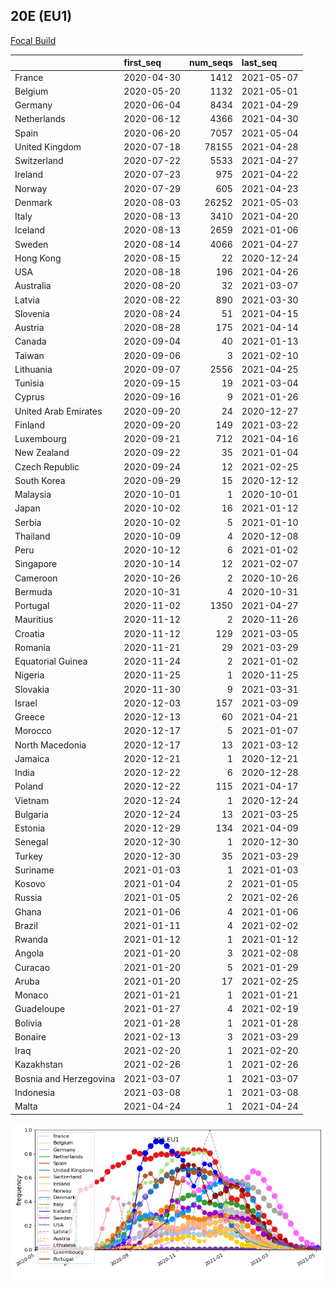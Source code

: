 

## 20E (EU1)
[Focal Build](https://nextstrain.org/groups/neherlab/ncov/20A.EU1?f_region=Europe)

|                        | first_seq   |   num_seqs | last_seq   |
|:-----------------------|:------------|-----------:|:-----------|
| France                 | 2020-04-30  |       1412 | 2021-05-07 |
| Belgium                | 2020-05-20  |       1132 | 2021-05-01 |
| Germany                | 2020-06-04  |       8434 | 2021-04-29 |
| Netherlands            | 2020-06-12  |       4366 | 2021-04-30 |
| Spain                  | 2020-06-20  |       7057 | 2021-05-04 |
| United Kingdom         | 2020-07-18  |      78155 | 2021-04-28 |
| Switzerland            | 2020-07-22  |       5533 | 2021-04-27 |
| Ireland                | 2020-07-23  |        975 | 2021-04-22 |
| Norway                 | 2020-07-29  |        605 | 2021-04-23 |
| Denmark                | 2020-08-03  |      26252 | 2021-05-03 |
| Italy                  | 2020-08-13  |       3410 | 2021-04-20 |
| Iceland                | 2020-08-13  |       2659 | 2021-01-06 |
| Sweden                 | 2020-08-14  |       4066 | 2021-04-27 |
| Hong Kong              | 2020-08-15  |         22 | 2020-12-24 |
| USA                    | 2020-08-18  |        196 | 2021-04-26 |
| Australia              | 2020-08-20  |         32 | 2021-03-07 |
| Latvia                 | 2020-08-22  |        890 | 2021-03-30 |
| Slovenia               | 2020-08-24  |         51 | 2021-04-15 |
| Austria                | 2020-08-28  |        175 | 2021-04-14 |
| Canada                 | 2020-09-04  |         40 | 2021-01-13 |
| Taiwan                 | 2020-09-06  |          3 | 2021-02-10 |
| Lithuania              | 2020-09-07  |       2556 | 2021-04-25 |
| Tunisia                | 2020-09-15  |         19 | 2021-03-04 |
| Cyprus                 | 2020-09-16  |          9 | 2021-01-26 |
| United Arab Emirates   | 2020-09-20  |         24 | 2020-12-27 |
| Finland                | 2020-09-20  |        149 | 2021-03-22 |
| Luxembourg             | 2020-09-21  |        712 | 2021-04-16 |
| New Zealand            | 2020-09-22  |         35 | 2021-01-04 |
| Czech Republic         | 2020-09-24  |         12 | 2021-02-25 |
| South Korea            | 2020-09-29  |         15 | 2020-12-12 |
| Malaysia               | 2020-10-01  |          1 | 2020-10-01 |
| Japan                  | 2020-10-02  |         16 | 2021-01-12 |
| Serbia                 | 2020-10-02  |          5 | 2021-01-10 |
| Thailand               | 2020-10-09  |          4 | 2020-12-08 |
| Peru                   | 2020-10-12  |          6 | 2021-01-02 |
| Singapore              | 2020-10-14  |         12 | 2021-02-07 |
| Cameroon               | 2020-10-26  |          2 | 2020-10-26 |
| Bermuda                | 2020-10-31  |          4 | 2020-10-31 |
| Portugal               | 2020-11-02  |       1350 | 2021-04-27 |
| Mauritius              | 2020-11-12  |          2 | 2020-11-26 |
| Croatia                | 2020-11-12  |        129 | 2021-03-05 |
| Romania                | 2020-11-21  |         29 | 2021-03-29 |
| Equatorial Guinea      | 2020-11-24  |          2 | 2021-01-02 |
| Nigeria                | 2020-11-25  |          1 | 2020-11-25 |
| Slovakia               | 2020-11-30  |          9 | 2021-03-31 |
| Israel                 | 2020-12-03  |        157 | 2021-03-09 |
| Greece                 | 2020-12-13  |         60 | 2021-04-21 |
| Morocco                | 2020-12-17  |          5 | 2021-01-07 |
| North Macedonia        | 2020-12-17  |         13 | 2021-03-12 |
| Jamaica                | 2020-12-21  |          1 | 2020-12-21 |
| India                  | 2020-12-22  |          6 | 2020-12-28 |
| Poland                 | 2020-12-22  |        115 | 2021-04-17 |
| Vietnam                | 2020-12-24  |          1 | 2020-12-24 |
| Bulgaria               | 2020-12-24  |         13 | 2021-03-25 |
| Estonia                | 2020-12-29  |        134 | 2021-04-09 |
| Senegal                | 2020-12-30  |          1 | 2020-12-30 |
| Turkey                 | 2020-12-30  |         35 | 2021-03-29 |
| Suriname               | 2021-01-03  |          1 | 2021-01-03 |
| Kosovo                 | 2021-01-04  |          2 | 2021-01-05 |
| Russia                 | 2021-01-05  |          2 | 2021-02-26 |
| Ghana                  | 2021-01-06  |          4 | 2021-01-06 |
| Brazil                 | 2021-01-11  |          4 | 2021-02-02 |
| Rwanda                 | 2021-01-12  |          1 | 2021-01-12 |
| Angola                 | 2021-01-20  |          3 | 2021-02-08 |
| Curacao                | 2021-01-20  |          5 | 2021-01-29 |
| Aruba                  | 2021-01-20  |         17 | 2021-02-25 |
| Monaco                 | 2021-01-21  |          1 | 2021-01-21 |
| Guadeloupe             | 2021-01-27  |          4 | 2021-02-19 |
| Bolivia                | 2021-01-28  |          1 | 2021-01-28 |
| Bonaire                | 2021-02-13  |          3 | 2021-03-29 |
| Iraq                   | 2021-02-20  |          1 | 2021-02-20 |
| Kazakhstan             | 2021-02-26  |          1 | 2021-02-26 |
| Bosnia and Herzegovina | 2021-03-07  |          1 | 2021-03-07 |
| Indonesia              | 2021-03-08  |          1 | 2021-03-08 |
| Malta                  | 2021-04-24  |          1 | 2021-04-24 |

![Overall trends 20A.EU1](/overall_trends_figures/overall_trends_20A.EU1.png)